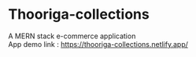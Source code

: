 # Thooriga-collections
A MERN stack e-commerce application<br>
App demo link : https://thooriga-collections.netlify.app/
